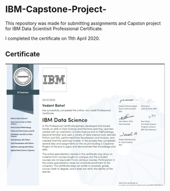 # IBM-Capstone-Project-

This repository was made for submitting assignments and Capston project for IBM Data Scientisit Professional Certificate. 

I completed the certificate on 11th April 2020. 

## Certificate

![Certificate](https://github.com/vedantbahel/IBM-Capstone-Project-/blob/master/data/Screenshot%20(150).png) 
